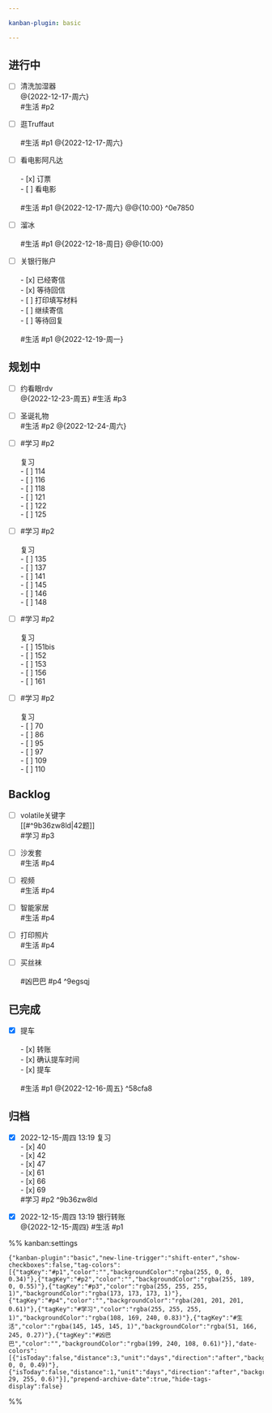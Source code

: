 ```yaml
---

kanban-plugin: basic

---
```


## 进行中

- [ ] 清洗加湿器<br>@{2022-12-17-周六}<br>#生活 #p2
- [ ] 逛Truffaut<br><br>#生活 #p1 @{2022-12-17-周六}
- [ ] 看电影阿凡达<br><br>- [x] 订票<br>- [ ] 看电影<br><br>#生活 #p1 @{2022-12-17-周六} @@{10:00} ^0e7850
- [ ] 溜冰<br><br>#生活 #p1 @{2022-12-18-周日} @@{10:00}
- [ ] 关银行账户<br><br>- [x] 已经寄信<br>- [x] 等待回信<br>- [ ] 打印填写材料<br>- [ ] 继续寄信<br>- [ ] 等待回复<br><br>#生活 #p1 @{2022-12-19-周一}


## 规划中

- [ ] 约看眼rdv<br>@{2022-12-23-周五} #生活 #p3
- [ ] 圣诞礼物<br>#生活 #p2 @{2022-12-24-周六}
- [ ] #学习 #p2 <br><br>复习<br>- [ ] 114<br>- [ ] 116<br>- [ ] 118<br>- [ ] 121<br>- [ ] 122<br>- [ ] 125
- [ ] #学习 #p2 <br><br>复习<br>- [ ] 135<br>- [ ] 137<br>- [ ] 141<br>- [ ] 145<br>- [ ] 146<br>- [ ] 148
- [ ] #学习 #p2 <br><br>复习<br>- [ ] 151bis<br>- [ ] 152<br>- [ ] 153<br>- [ ] 156<br>- [ ] 161
- [ ] #学习 #p2 <br><br>复习<br>- [ ] 70<br>- [ ] 86<br>- [ ] 95<br>- [ ] 97<br>- [ ] 109<br>- [ ] 110


## Backlog

- [ ] volatile关键字<br>[[#^9b36zw8ld|42题]]<br>#学习 #p3
- [ ] 沙发套<br>#生活 #p4
- [ ] 视频<br>#生活 #p4
- [ ] 智能家居<br>#生活 #p4
- [ ] 打印照片<br>#生活 #p4
- [ ] 买丝袜<br><br>#凶巴巴 #p4 ^9egsqj


## 已完成

- [x] 提车<br><br>- [x] 转账<br>- [x] 确认提车时间<br>- [x] 提车<br><br>#生活 #p1 @{2022-12-16-周五} ^58cfa8


## 归档

- [x] 2022-12-15-周四 13:19 复习<br>- [x] 40<br>- [x] 42<br>- [x] 47<br>- [x] 61<br>- [x] 66<br>- [x] 69<br>#学习 #p2 ^9b36zw8ld
- [x] 2022-12-15-周四 13:19 银行转账<br>@{2022-12-15-周四} #生活 #p1




%% kanban:settings
```
{"kanban-plugin":"basic","new-line-trigger":"shift-enter","show-checkboxes":false,"tag-colors":[{"tagKey":"#p1","color":"","backgroundColor":"rgba(255, 0, 0, 0.34)"},{"tagKey":"#p2","color":"","backgroundColor":"rgba(255, 189, 0, 0.55)"},{"tagKey":"#p3","color":"rgba(255, 255, 255, 1)","backgroundColor":"rgba(173, 173, 173, 1)"},{"tagKey":"#p4","color":"","backgroundColor":"rgba(201, 201, 201, 0.61)"},{"tagKey":"#学习","color":"rgba(255, 255, 255, 1)","backgroundColor":"rgba(108, 169, 240, 0.83)"},{"tagKey":"#生活","color":"rgba(145, 145, 145, 1)","backgroundColor":"rgba(51, 166, 245, 0.27)"},{"tagKey":"#凶巴巴","color":"","backgroundColor":"rgba(199, 240, 108, 0.61)"}],"date-colors":[{"isToday":false,"distance":3,"unit":"days","direction":"after","backgroundColor":"rgba(255, 0, 0, 0.49)"},{"isToday":false,"distance":1,"unit":"days","direction":"after","backgroundColor":"rgba(203, 29, 255, 0.6)"}],"prepend-archive-date":true,"hide-tags-display":false}
```
%%
